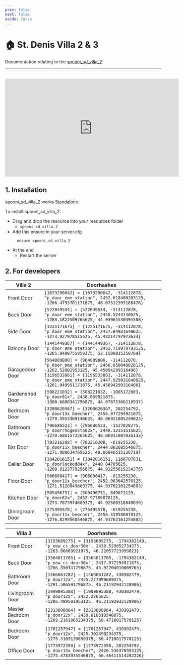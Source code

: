```yaml
---
prev: false
next: false
aside: false
---
```


# 🏠 St. Denis Villa 2 & 3 <Badge type="danger" text="IN WORK"/>
Documentation relating to the [spooni_sd_villa_2](https://spooni-mapping.tebex.io/package/).

___
<br>
<iframe width="560" height="315" src="https://www.youtube.com/embed/" frameborder="0" allow="accelerometer; autoplay; clipboard-write; encrypted-media; gyroscope; picture-in-picture; web-share" allowfullscreen></iframe>

## 1. Installation
spooni_sd_villa_2 works Standalone.  

To install spooni_sd_villa_2:
- Drag and drop the resource into your resources folder
  - `spooni_sd_villa_2`
- Add this ensure in your server.cfg
  ```
    ensure spooni_sd_villa_2
  ```
- At the end
  - Restart the server

## 2. For developers
| Villa 2                   | Doorhashes
|---------------------------|----------------------------------------------------------------------------------|
| Front Door                | `[1673290042] = {1673290042, -314112878, "p_door_eme_station", 2452.618408203125, -1266.4793701171875, 48.07312393188476}`
| Back Door                 | `[522049534] = {522049534, -314112878, "p_door_eme_station", 2448.5244140625, -1283.1822509765625, 44.93965530395508}`
| Side Door                 | `[1225171675] = {1225171675, -314112878, "p_door_eme_station", 2457.04931640625, -1273.927978515625, 45.43214797973633}`
| Balcony Door              | `[1441449367] = {1441449367, -314112878, "p_door_eme_station", 2452.719970703125, -1265.8499755859375, 53.1500015258789}`
| Garagedoor Door           | `[964889800] = {964889800, -314112878, "p_door_eme_station", 2450.050048828125, -1262.52001953125, 45.45094299316406}` <br> `[1196533861] = {1196533861, -314112878, "p_door_eme_station", 2447.929931640625, -1261.949951171875, 45.45094299316406}` 
| Gardenshed Door           | `[508221032] = {508221032, -1005172683, "p_door01x", 2438.669921875, -1300.6600341796875, 44.87875366210937}`
| Bedroom Door              | `[3200620367] = {3200620367, 202254792, "p_door13x_beecher", 2456.977294921875, -1279.5953369140625, 48.06921005249023}`
| Bathroom Door             | `[796686523] = {796686523, -1527828275, "p_doorrhogensto02x", 2448.12353515625, -1279.6861572265625, 48.06911087036133}`
| Bar Door                  | `[783216208] = {783216208, -619255230, "p_door11x_beecher", 2444.002685546875, -1271.900634765625, 48.06840515136719}`
| Cellar Door               | `[3042016151] = {3042016151, 1166707831, "p_doorlocked04x", 2448.84765625, -1269.8123779296875, 44.93255615234375}`
| Floor Door                | `[966886417] = {966886417, -619255230, "p_door11x_beecher", 2452.983642578125, -1271.5120849609375, 44.91762161254883}`
| Kitchen Door              | `[509496751] = {509496751, 849871129, "p_door62x", 2452.97705078125, -1273.7073974609375, 44.92508316040039}`
| Diningroom Door           | `[275495578] = {275495578, -619255230, "p_door11x_beecher", 2456.319580078125, -1276.8299560546875, 44.91762161254883}`

| Villa 3                   | Doorhashes
|---------------------------|----------------------------------------------------------------------------------|
| Front Door                | `[3193689275] = {3193689275, -1794382149, "p_new_cs_door30x", 2430.529052734375, -1263.86669921875, 46.22057723999023}`
| Back Door                 | `[3504011705] = {3504011705, -1794382149, "p_new_cs_door30x", 2417.977294921875, -1286.350341796875, 45.92704010009765}`
| Bathroom Door             | `[1466861282] = {1466861282, 430302479, "p_door12x", 2425.277099609375, -1291.506591796875, 46.21192932128906}`
| Livingroom Door           | `[1999095388] = {1999095388, 430302479, "p_door12x", 2422.2265625, -1286.489501953125, 46.21192932128906}`
| Master Bedroom Door       | `[2313808864] = {2313808864, 430302479, "p_door12x", 2430.018310546875, -1269.2161865234375, 50.4718017578125}`
| Bedroom Door              | `[1701257947] = {1701257947, 430302479, "p_door12x", 2425.302490234375, -1275.3109130859375, 50.4718017578125}`
| Office Door               | `[1773972350] = {1773972350, 202254792, "p_door13x_beecher", 2420.536376953125, -1275.4783935546875, 50.46411514282226}`